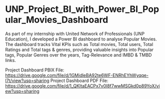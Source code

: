 # UNP_Project_BI_with_Power_BI_Popular_Movies_Dashboard

As part of my internship with United Network of Professionals (UNP Education), I developed a Power BI dashboard to analyse Popular Movies. The dashboard tracks Vital KPIs such as Total movies, Total users, Total Ratings and Total tags & genres, providing valuable insights into Popular tags, Popular Genres over the years, Tag-Relevance and IMBD & TMBD links.

Project Dashboard PBIX File: https://drive.google.com/file/d/1GMidleBA92te6WF-ENRhEYhWyqqe-l7t/view?usp=sharing
Project Dashboard PDF File: https://drive.google.com/file/d/1_QKltaEACPx7v0l8f7wwMSGkd0p89YoX/view?usp=sharing
